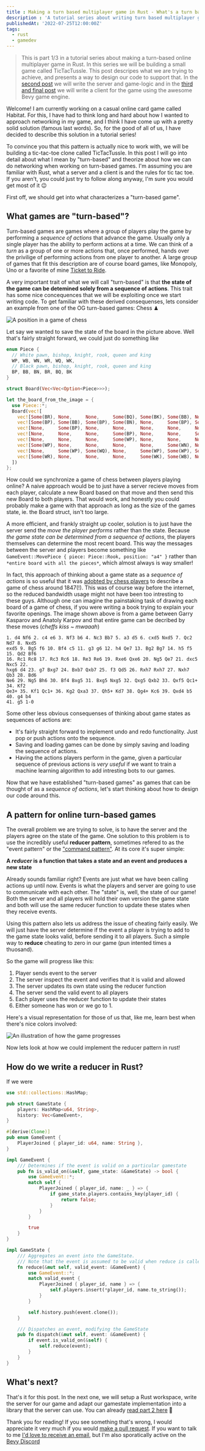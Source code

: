```yaml
---
title : Making a turn based multiplayer game in Rust - What's a turn based game anyway? (part 1/3)
description : 'A tutorial series about writing turn based multiplayer games using Rust and the Bevy game engine. This part 1/3 which goes into what charaterizes a turn based game and presents a pattern for synchronizing states between players.'
publishedAt: '2022-07-25T12:00:00Z'
tags: 
  - rust
  - gamedev
---
```


> This is part 1/3 in a tutorial series about making a turn-based online multiplayer game in Rust. In this series we will be building a small game called TicTacTussle. This post descripes what we are trying to achieve, and presents a way to design our code to support that. In the [second post](TODO) we will write the server and game-logic and in the [third and final post](TODO) we will write a client for the game using the awesome Bevy game engine.

Welcome! I am currently working on a casual online card game called Habitat. For this, I have had to think long and hard about how I wanted to approach networking in my game, and I think I have come up with a pretty solid solution (famous last words). So, for the good of all of us, I have decided to describe this solution in a tutorial series! 

To convince you that this pattern is actually nice to work with, we will be building a tic-tac-toe clone called TicTacTussle. In this post I will go into detail about what I mean by "turn-based" and theorize about how we can do networking when working on turn-based games. I'm assuming you are familiar with Rust, what a server and a client is and the rules for tic tac toe. If you aren't, you could just try to follow along anyway, I'm sure you would get most of it 😉

First off, we should get into what characterizes a "turn-based game".

## What games are "turn-based"?
Turn-based games are games where a group of players play the game by performing a *sequence of actions* that advance the game. Usually only a single player has the ability to perform actions at a time. We can think of a *turn* as a group of one or more actions that, once performed, hands over the privilige of performing actions from one player to another. A large group of games that fit this description are of course board games, like Monopoly, Uno or a favorite of mine [Ticket to Ride](https://www.daysofwonder.com/tickettoride/en/usa/). 

A very important trait of what we will call "turn-based" is that **the state of the game can be detemined solely from a sequence of actions**. This trait has some nice concequences that we will be exploiting once we start writing code. To get familiar with these derived consequenses, lets consider an example from one of the OG turn-based games: Chess ♟

![A position in a game of chess](../images/chess-position.webp)

Let say we wanted to save the state of the board in the picture above. Well that's fairly straight forward, we could just do something like
```rust
enum Piece {
  // White pawn, bishop, knight, rook, queen and king 
  WP, WB, WN, WR, WQ, WK,
  // Black pawn, bishop, knight, rook, queen and king 
  BP, BB, BN, BR, BQ, BK
}

struct Board(Vec<Vec<Option<Piece>>>);

let the_board_from_the_image = {
  use Piece::*;
  Board(vec![
    vec![Some(BR), None,     None,     Some(BQ), Some(BK), Some(BB), None,     Some(BR)],
    vec![Some(BP), Some(BB), Some(BP), Some(BN), None,     Some(BP), Some(BP), Some(BP)],
    vec![None,     Some(BP), None,     None,     None,     None,     None,     None   ],
    vec![None,     None,     None,     Some(BP), None,     None,     Some(WB), None   ],
    vec![None,     None,     None,     Some(WP), None,     None,     None,     None   ],
    vec![Some(WP), None,     None,     None,     None,     Some(WN), None,     None   ],
    vec![None,     Some(WP), Some(WQ), None,     Some(WP), Some(WP), Some(WP), Some(WP)],
    vec![Some(WR), None,     None,     None,     Some(WK), Some(WB), None,     Some(WR)],
  ])
};
```
How could we synchronize a game of chess between players playing online? A naive approach would be to just have a server recieve moves from each player, calculate a new Board based on that move and then send this new Board to both players. That would work, and honestly you could probably make a game with that approach as long as the size of the games state, ie. the Board struct, isn't too large.

A more efficient, and frankly straight up cooler, solution is to just have the server send the *move the player performs* rather than the state. Because *the game state can be determined from a sequence of actions*, the players themselves can determine the most recent board. This way the messages between the server and players become something like `GameEvent::MovePiece { piece: Piece::Rook, position: "a4" }` rather than `*entire board with all the pieces*`, which almost always is way smaller!

In fact, this approach of thinking about a game state as a *sequence of actions* is so useful that it was [adobted by chess players](https://en.wikipedia.org/wiki/Algebraic_notation_(chess)) to describe a game of chess around 1847(!). This was of course way before the internet, so the reduced bandwidth usage might not have been too intresting to these guys. Although one can imagine the painstaking task of drawing each board of a game of chess, if you were writing a book trying to explain your favorite openings. The image shown above is from a game between Garry Kasparov and Anatoly Karpov and that entire game can be decribed by these moves (*cheffs kiss ~ mwaaah*)
```text
1. d4 Nf6 2. c4 e6 3. Nf3 b6 4. Nc3 Bb7 5. a3 d5 6. cxd5 Nxd5 7. Qc2 Nd7 8. Nxd5
exd5 9. Bg5 f6 10. Bf4 c5 11. g3 g6 12. h4 Qe7 13. Bg2 Bg7 14. h5 f5 15. Qd2 Bf6
16. Rc1 Rc8 17. Rc3 Rc6 18. Re3 Re6 19. Rxe6 Qxe6 20. Ng5 Qe7 21. dxc5 Nxc5 22.
hxg6 d4 23. g7 Bxg7 24. Bxb7 Qxb7 25. f3 Qd5 26. Rxh7 Rxh7 27. Nxh7 Qb3 28. Bd6
Ne6 29. Ng5 Bh6 30. Bf4 Bxg5 31. Bxg5 Nxg5 32. Qxg5 Qxb2 33. Qxf5 Qc1+ 34. Kf2
Qe3+ 35. Kf1 Qc1+ 36. Kg2 Qxa3 37. Qh5+ Kd7 38. Qg4+ Kc6 39. Qxd4 b5 40. g4 b4
41. g5 1-0
```

Some other less obvious consequenses of thinking about game states as sequences of actions are:
- It's fairly straight forward to implement undo and redo functionality. Just pop or push actions onto the sequence.
- Saving and loading games can be done by simply saving and loading the sequence of actions.
- Having the actions players perform in the game, given a particular sequence of previous actions is *very useful* if we want to train a machine learning algorithm to add intresting bots to our games. 

Now that we have established "turn-based games" as games that can be thought of as a *sequence of actions*, let's start thinking about how to design our code around this.

## A pattern for online turn-based games
The overall problem we are trying to solve, is to have the server and the players agree on the state of the game. One solution to this problem is to use the incredibly useful **reducer pattern**, sometimes refered to as the "event pattern" or the ["command pattern"](https://gameprogrammingpatterns.com/command.html). At its core it's super simple: 

**A *reducer* is a function that takes a state and an event and produces a new state**

Already sounds familiar right? Events are just what we have been calling actions up until now. Events is what the players and server are going to use to communicate with each other. The "state" is, well, the state of our game! Both the server and all players will hold their own version the game state and both will use the same reducer function to update these states when they receive events. 

Using this pattern also lets us address the issue of cheating fairly easily. We will just have the server determine if the event a player is trying to add to the game state looks valid, before sending it to all players. Such a simple way to **reduce** cheating to zero in our game (pun intented times a thuosand).

So the game will progress like this:
1. Player sends event to the server
2. The server inspect the event and verifies that it is valid and allowed
3. The server updates its own state using the reducer function
4. The server send the valid event to all players
5. Each player uses the reducer function to update their states
6. Either someone has won or we go to 1. 

Here's a visual representation for those of us that, like me, learn best when there's nice colors involved:

![An illustration of how the game progresses](../images/update-state.gif)

Now lets look at how we could implement the reducer pattern in rust!

## How do we write a reducer in Rust?
If we were 

```rust
use std::collections::HashMap;

pub struct GameState {
    players: HashMap<u64, String>,
    history: Vec<GameEvent>,
}

#[derive(Clone)]
pub enum GameEvent {
    PlayerJoined { player_id: u64, name: String },
}

impl GameEvent {
    /// Determines if the event is valid on a particular gamestate
    pub fn is_valid_on(&self, game_state: &GameState) -> bool {
        use GameEvent::*;
        match self {
            PlayerJoined { player_id, name: _ } => {
                if game_state.players.contains_key(player_id) {
                    return false;
                }
            }
        }

        true
    }
}

impl GameState {
    /// Aggregates an event into the GameState. 
    /// Note that the event is assumed to be valid when reduce is called
    fn reduce(&mut self, valid_event: &GameEvent) {
        use GameEvent::*;
        match valid_event {
            PlayerJoined { player_id, name } => {
                self.players.insert(*player_id, name.to_string());
            }
        }

        self.history.push(event.clone());
    }

    /// Dispatches an event, modifying the GameState
    pub fn dispatch(&mut self, event: &GameEvent) {
        if event.is_valid_on(&self) {
            self.reduce(event);
        }
    }
}
```

## What's next?
That's it for this post. In the next one, we will setup a Rust workspace, write the server for our game and adapt our gamestate implementation into a library that the server can use. You can already [read part 2 here](TODO) 🕺

Thank you for reading! If you see something that's wrong, I would appreciate it very much if you would [make a pull request](TODO). If you want to talk to me [I'd love to receive an email](mailto:herlufbaggesen13@gmail.com), but I'm also sporatically active on the [Bevy Discord](https://discord.gg/bevy)
